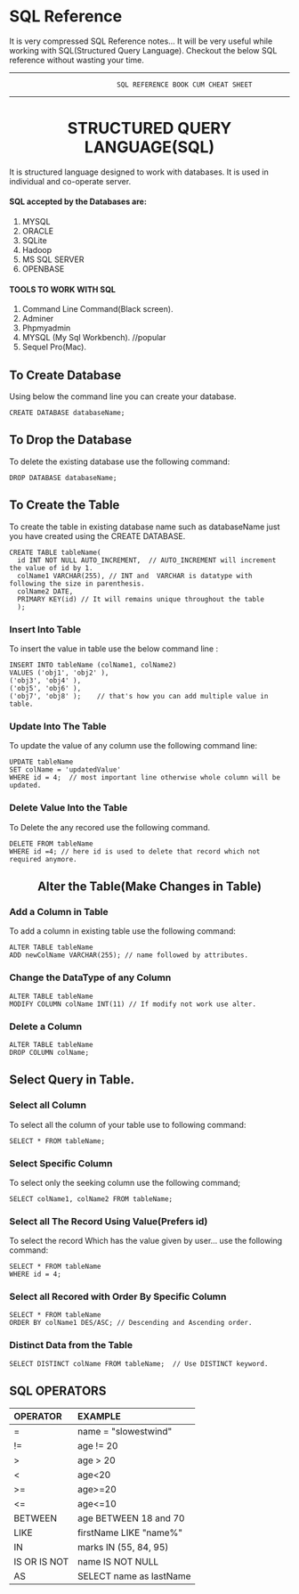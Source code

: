 # SQL Reference
It is very compressed SQL Reference notes... It will be very useful while working with SQL(Structured Query Language). Checkout the below SQL reference without wasting your time.

--------------------------------------------------------------------------------------
                               SQL REFERENCE BOOK CUM CHEAT SHEET
--------------------------------------------------------------------------------------

# <center>STRUCTURED QUERY LANGUAGE(SQL)</center>
It is structured language designed to work with databases. It is used in individual
and co-operate server.

#### SQL accepted by the Databases are:
1. MYSQL
2. ORACLE
3. SQLite
4. Hadoop
5. MS SQL SERVER
6. OPENBASE

#### TOOLS TO WORK WITH SQL
1. Command Line Command(Black screen).
2. Adminer
3. Phpmyadmin
4. MYSQL (My Sql Workbench).  //popular
5. Sequel Pro(Mac).

## To Create Database
Using below the command line you can create your database.
```
CREATE DATABASE databaseName;
```
## To Drop the Database
To delete the existing database use the following command:
```
DROP DATABASE databaseName;
```

## To Create the Table
To create the table in existing database name such as databaseName just you have created using
the CREATE DATABASE.

```
CREATE TABLE tableName(
  id INT NOT NULL AUTO_INCREMENT,  // AUTO_INCREMENT will increment the value of id by 1.
  colName1 VARCHAR(255), // INT and  VARCHAR is datatype with following the size in parenthesis.
  colName2 DATE,
  PRIMARY KEY(id) // It will remains unique throughout the table
  );
```

### Insert Into Table
To insert the value in table use the below command line :
```
INSERT INTO tableName (colName1, colName2)
VALUES ('obj1', 'obj2' ),
('obj3', 'obj4' ),
('obj5', 'obj6' ),
('obj7', 'obj8' );    // that's how you can add multiple value in table.
```
### Update Into The Table
To update the value of any column use the following command line:
```
UPDATE tableName
SET colName = 'updatedValue'
WHERE id = 4;  // most important line otherwise whole column will be updated.
```

### Delete Value Into the Table
To Delete the any recored use the following command.
```
DELETE FROM tableName
WHERE id =4; // here id is used to delete that record which not required anymore.
```
## <center>Alter the Table(Make Changes in Table)</center>

### Add a Column in Table
To add a column in existing table use the following command:
```
ALTER TABLE tableName
ADD newColName VARCHAR(255); // name followed by attributes.
```
### Change the DataType of any Column
```
ALTER TABLE tableName
MODIFY COLUMN colName INT(11) // If modify not work use alter.
```

### Delete a Column
```
ALTER TABLE tableName
DROP COLUMN colName;
```

## Select Query in Table.
### Select all Column
To select all the column of your table use to following command:
```
SELECT * FROM tableName;
```

### Select Specific Column
To select only the seeking column use the following command;
```
SELECT colName1, colName2 FROM tableName;
```
### Select all The Record Using Value(Prefers id)
To select the record Which has the value given by user... use the following command:
```
SELECT * FROM tableName
WHERE id = 4;
```
### Select all Recored with Order By Specific Column
```
SELECT * FROM tableName
ORDER BY colName1 DES/ASC; // Descending and Ascending order.
```
### Distinct Data from the Table
```
SELECT DISTINCT colName FROM tableName;  // Use DISTINCT keyword.
```

## SQL OPERATORS

| OPERATOR       | EXAMPLE                    |
| :------------- | :-------------             |
| =              | name = "slowestwind"       |
| !=             | age != 20                  |
| >              | age > 20                   |
| <              | age<20                     |
| >=             | age>=20                    |
| <=             | age<=10                    |
| BETWEEN        | age BETWEEN 18 and 70      |
| LIKE           | firstName LIKE "name%"     |
| IN             | marks IN (55, 84, 95)      |
| IS OR IS NOT   | name IS NOT NULL           |
| AS             | SELECT name as lastName    |
